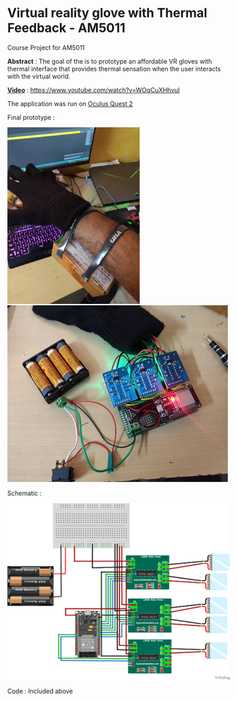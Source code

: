 # Virtual reality glove with Thermal Feedback - AM5011

Course Project for AM5011

**Abstract** :  The goal of the is to prototype an affordable VR gloves with thermal interface that provides thermal sensation when the user interacts with the virtual world.

**[Video](https://www.youtube.com/watch?v=WOqCuXHhvuI)** : https://www.youtube.com/watch?v=WOqCuXHhvuI 

The application was run on [Oculus Quest 2](https://www.oculus.com/)

Final prototype : 

<p float="left">
  <img src="https://github.com/aswinkumar1999/VR_Thermal_Glove-AM5011/blob/main/Images/IMG_20211215_151327.jpg" width="300" height="400" />
  <img src="https://github.com/aswinkumar1999/VR_Thermal_Glove-AM5011/blob/main/Images/IMG_20211215_153233.jpg" width="500" height="400" /> 
</p>


Schematic : 

<img src="https://github.com/aswinkumar1999/VR_Thermal_Glove-AM5011/blob/main/Images/VR_Thermal_Glove_circuit.png" width="600" height="400" />


Code : Included above 


